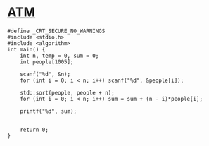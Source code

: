 # [ATM](https://www.acmicpc.net/problem/11399)
    #define _CRT_SECURE_NO_WARNINGS
    #include <stdio.h>
    #include <algorithm>
    int main() {
	    int n, temp = 0, sum = 0;
	    int people[1005];
	
	    scanf("%d", &n);
	    for (int i = 0; i < n; i++) scanf("%d", &people[i]);

	    std::sort(people, people + n);
	    for (int i = 0; i < n; i++)	sum = sum + (n - i)*people[i];
	
	    printf("%d", sum);
	

	    return 0;
    }
